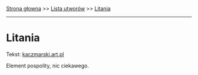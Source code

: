 [Strona głowna](../index.md) >> [Lista utworów](../list.md) >> [Litania](266.md)

---

# Litania

Tekst: [kaczmarski.art.pl](https://www.kaczmarski.art.pl/tworczosc/wiersze/litania/)

Element pospolity, nic ciekawego.